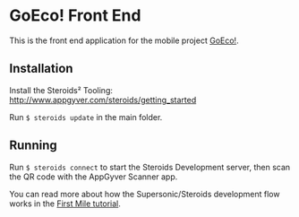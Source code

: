 GoEco! Front End
======================

This is the front end application for the mobile project [GoEco!](http://www.goeco-project.ch/).

## Installation
Install the Steroids² Tooling: http://www.appgyver.com/steroids/getting_started

Run `$ steroids update` in the main folder.

## Running
Run `$ steroids connect` to start the Steroids Development server, then scan the QR code with the AppGyver Scanner app.

You can read more about how the Supersonic/Steroids development flow works in the [First Mile tutorial](http://docs.appgyver.com/supersonic/tutorial/first-mile/).

